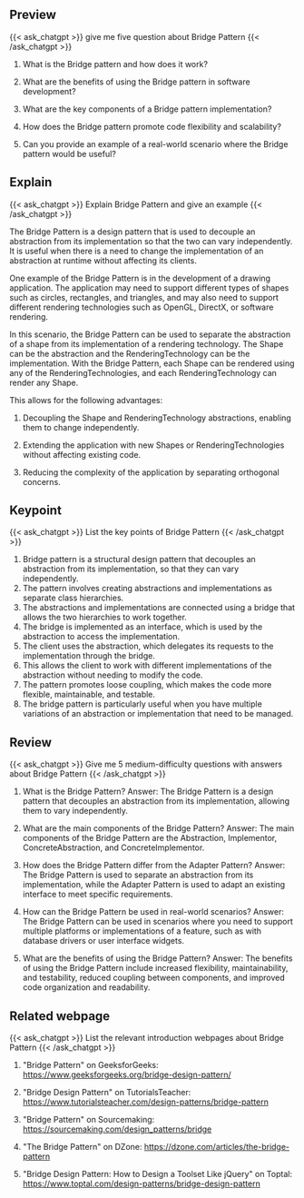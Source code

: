 ## Preview
{{< ask_chatgpt >}}
give me five question about Bridge Pattern
{{< /ask_chatgpt >}}



1. What is the Bridge pattern and how does it work?

2. What are the benefits of using the Bridge pattern in software development?

3. What are the key components of a Bridge pattern implementation?

4. How does the Bridge pattern promote code flexibility and scalability?

5. Can you provide an example of a real-world scenario where the Bridge pattern would be useful?   

## Explain
{{< ask_chatgpt >}}
Explain Bridge Pattern and give an example
{{< /ask_chatgpt >}}



The Bridge Pattern is a design pattern that is used to decouple an abstraction from its implementation so that the two can vary independently. It is useful when there is a need to change the implementation of an abstraction at runtime without affecting its clients.

One example of the Bridge Pattern is in the development of a drawing application. The application may need to support different types of shapes such as circles, rectangles, and triangles, and may also need to support different rendering technologies such as OpenGL, DirectX, or software rendering.

In this scenario, the Bridge Pattern can be used to separate the abstraction of a shape from its implementation of a rendering technology. The Shape can be the abstraction and the RenderingTechnology can be the implementation. With the Bridge Pattern, each Shape can be rendered using any of the RenderingTechnologies, and each RenderingTechnology can render any Shape.

This allows for the following advantages:

1. Decoupling the Shape and RenderingTechnology abstractions, enabling them to change independently.

2. Extending the application with new Shapes or RenderingTechnologies without affecting existing code.

3. Reducing the complexity of the application by separating orthogonal concerns.   

## Keypoint
{{< ask_chatgpt >}}
List the key points of Bridge Pattern
{{< /ask_chatgpt >}}



1. Bridge pattern is a structural design pattern that decouples an abstraction from its implementation, so that they can vary independently.
2. The pattern involves creating abstractions and implementations as separate class hierarchies.
3. The abstractions and implementations are connected using a bridge that allows the two hierarchies to work together.
4. The bridge is implemented as an interface, which is used by the abstraction to access the implementation.
5. The client uses the abstraction, which delegates its requests to the implementation through the bridge.
6. This allows the client to work with different implementations of the abstraction without needing to modify the code.
7. The pattern promotes loose coupling, which makes the code more flexible, maintainable, and testable.
8. The bridge pattern is particularly useful when you have multiple variations of an abstraction or implementation that need to be managed.   

## Review
{{< ask_chatgpt >}}
Give me 5 medium-difficulty questions with answers about Bridge Pattern
{{< /ask_chatgpt >}}



1. What is the Bridge Pattern?
Answer: The Bridge Pattern is a design pattern that decouples an abstraction from its implementation, allowing them to vary independently.

2. What are the main components of the Bridge Pattern?
Answer: The main components of the Bridge Pattern are the Abstraction, Implementor, ConcreteAbstraction, and ConcreteImplementor.

3. How does the Bridge Pattern differ from the Adapter Pattern?
Answer: The Bridge Pattern is used to separate an abstraction from its implementation, while the Adapter Pattern is used to adapt an existing interface to meet specific requirements.

4. How can the Bridge Pattern be used in real-world scenarios?
Answer: The Bridge Pattern can be used in scenarios where you need to support multiple platforms or implementations of a feature, such as with database drivers or user interface widgets.

5. What are the benefits of using the Bridge Pattern?
Answer: The benefits of using the Bridge Pattern include increased flexibility, maintainability, and testability, reduced coupling between components, and improved code organization and readability.   

## Related webpage
{{< ask_chatgpt >}}
List the relevant introduction webpages about Bridge Pattern
{{< /ask_chatgpt >}}



1. "Bridge Pattern" on GeeksforGeeks:
https://www.geeksforgeeks.org/bridge-design-pattern/

2. "Bridge Design Pattern" on TutorialsTeacher:
https://www.tutorialsteacher.com/design-patterns/bridge-pattern

3. "Bridge Pattern" on Sourcemaking:
https://sourcemaking.com/design_patterns/bridge

4. "The Bridge Pattern" on DZone:
https://dzone.com/articles/the-bridge-pattern

5. "Bridge Design Pattern: How to Design a Toolset Like jQuery" on Toptal:
https://www.toptal.com/design-patterns/bridge-design-pattern   

